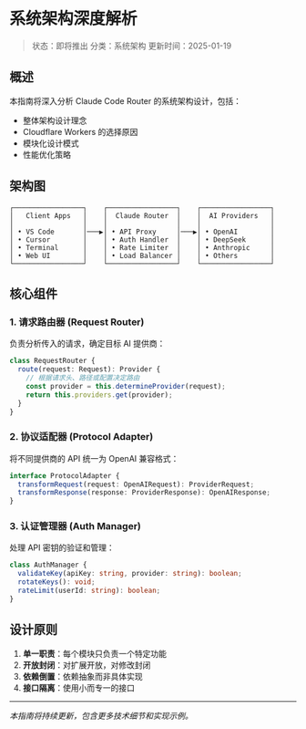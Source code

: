 # 系统架构深度解析

> 状态：即将推出
> 分类：系统架构
> 更新时间：2025-01-19

## 概述

本指南将深入分析 Claude Code Router 的系统架构设计，包括：

- 整体架构设计理念
- Cloudflare Workers 的选择原因
- 模块化设计模式
- 性能优化策略

## 架构图

```
┌─────────────────┐    ┌─────────────────┐    ┌─────────────────┐
│   Client Apps   │    │  Claude Router  │    │  AI Providers   │
│                 │    │                 │    │                 │
│ • VS Code       │───▶│ • API Proxy     │───▶│ • OpenAI        │
│ • Cursor        │    │ • Auth Handler  │    │ • DeepSeek      │
│ • Terminal      │    │ • Rate Limiter  │    │ • Anthropic     │
│ • Web UI        │    │ • Load Balancer │    │ • Others        │
└─────────────────┘    └─────────────────┘    └─────────────────┘
```

## 核心组件

### 1. 请求路由器 (Request Router)

负责分析传入的请求，确定目标 AI 提供商：

```typescript
class RequestRouter {
  route(request: Request): Provider {
    // 根据请求头、路径或配置决定路由
    const provider = this.determineProvider(request);
    return this.providers.get(provider);
  }
}
```

### 2. 协议适配器 (Protocol Adapter)

将不同提供商的 API 统一为 OpenAI 兼容格式：

```typescript
interface ProtocolAdapter {
  transformRequest(request: OpenAIRequest): ProviderRequest;
  transformResponse(response: ProviderResponse): OpenAIResponse;
}
```

### 3. 认证管理器 (Auth Manager)

处理 API 密钥的验证和管理：

```typescript
class AuthManager {
  validateKey(apiKey: string, provider: string): boolean;
  rotateKeys(): void;
  rateLimit(userId: string): boolean;
}
```

## 设计原则

1. **单一职责**：每个模块只负责一个特定功能
2. **开放封闭**：对扩展开放，对修改封闭
3. **依赖倒置**：依赖抽象而非具体实现
4. **接口隔离**：使用小而专一的接口

---

*本指南将持续更新，包含更多技术细节和实现示例。*
